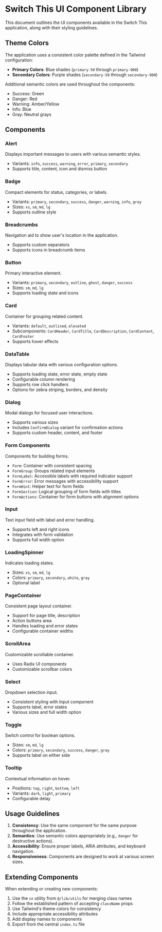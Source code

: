 # Switch This UI Component Library

This document outlines the UI components available in the Switch This application, along with their styling guidelines.

## Theme Colors

The application uses a consistent color palette defined in the Tailwind configuration:

- **Primary Colors**: Blue shades (`primary-50` through `primary-900`)
- **Secondary Colors**: Purple shades (`secondary-50` through `secondary-900`)

Additional semantic colors are used throughout the components:
- Success: Green
- Danger: Red
- Warning: Amber/Yellow
- Info: Blue
- Gray: Neutral grays

## Components

### Alert
Displays important messages to users with various semantic styles.
- Variants: `info`, `success`, `warning`, `error`, `primary`, `secondary`
- Supports title, content, icon and dismiss button

### Badge
Compact elements for status, categories, or labels.
- Variants: `primary`, `secondary`, `success`, `danger`, `warning`, `info`, `gray`
- Sizes: `xs`, `sm`, `md`, `lg`
- Supports outline style

### Breadcrumbs
Navigation aid to show user's location in the application.
- Supports custom separators
- Supports icons in breadcrumb items

### Button
Primary interactive element.
- Variants: `primary`, `secondary`, `outline`, `ghost`, `danger`, `success`
- Sizes: `sm`, `md`, `lg`
- Supports loading state and icons

### Card
Container for grouping related content.
- Variants: `default`, `outlined`, `elevated`
- Subcomponents: `CardHeader`, `CardTitle`, `CardDescription`, `CardContent`, `CardFooter`
- Supports hover effects

### DataTable
Displays tabular data with various configuration options.
- Supports loading state, error state, empty state
- Configurable column rendering
- Supports row click handlers
- Options for zebra striping, borders, and density

### Dialog
Modal dialogs for focused user interactions.
- Supports various sizes
- Includes `ConfirmDialog` variant for confirmation actions
- Supports custom header, content, and footer

### Form Components
Components for building forms.
- `Form`: Container with consistent spacing
- `FormGroup`: Groups related input elements
- `FormLabel`: Accessible labels with required indicator support
- `FormError`: Error messages with accessibility support
- `FormHint`: Helper text for form fields
- `FormSection`: Logical grouping of form fields with titles
- `FormActions`: Container for form buttons with alignment options

### Input
Text input field with label and error handling.
- Supports left and right icons
- Integrates with form validation
- Supports full width option

### LoadingSpinner
Indicates loading states.
- Sizes: `xs`, `sm`, `md`, `lg`
- Colors: `primary`, `secondary`, `white`, `gray`
- Optional label

### PageContainer
Consistent page layout container.
- Support for page title, description
- Action buttons area
- Handles loading and error states
- Configurable container widths

### ScrollArea
Customizable scrollable container.
- Uses Radix UI components
- Customizable scrollbar colors

### Select
Dropdown selection input.
- Consistent styling with Input component
- Supports label, error states
- Various sizes and full width option

### Toggle
Switch control for boolean options.
- Sizes: `sm`, `md`, `lg`
- Colors: `primary`, `secondary`, `success`, `danger`, `gray`
- Supports label on either side

### Tooltip
Contextual information on hover.
- Positions: `top`, `right`, `bottom`, `left`
- Variants: `dark`, `light`, `primary`
- Configurable delay

## Usage Guidelines

1. **Consistency**: Use the same component for the same purpose throughout the application.
2. **Semantics**: Use semantic colors appropriately (e.g., `danger` for destructive actions).
3. **Accessibility**: Ensure proper labels, ARIA attributes, and keyboard navigation.
4. **Responsiveness**: Components are designed to work at various screen sizes.

## Extending Components

When extending or creating new components:
1. Use the `cn` utility from `@/lib/utils` for merging class names
2. Follow the established pattern of accepting `className` props
3. Use Tailwind's theme colors for consistency
4. Include appropriate accessibility attributes
5. Add display names to components
6. Export from the central `index.ts` file 